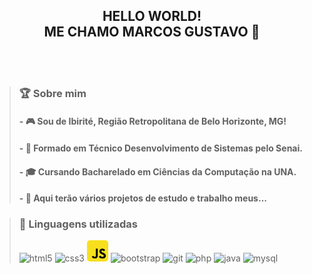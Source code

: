 ## <div align="center"> HELLO WORLD! <br> ME CHAMO MARCOS GUSTAVO  👋

<br> <br>
> ### 🏆 Sobre mim <br> 
>#### - 🎮 Sou de Ibirité, Região Retropolitana de Belo Horizonte, MG! ####
>#### - 🥇 Formado em Técnico Desenvolvimento de Sistemas pelo Senai. ####
>#### - 🎓 Cursando Bacharelado em Ciências da Computação na UNA. ####
>#### - 🎯 Aqui terão vários projetos de estudo e trabalho meus... ####

>### 🥇 Linguagens utilizadas <br>
  ><img src="https://cdn3.iconfinder.com/data/icons/popular-services-brands/512/html5-512.png" alt="html5" width="37" height="37"/>
  ><img src="https://cdn1.iconfinder.com/data/icons/social-media-logos-7/64/css-3-512.png" alt="css3" width="35" height="35"/>
><img src="https://github.com/micaeliteixeira/micaeliteixeira/blob/master/icons/javascript.png" alt="javascript" width="34" height="34"/>
 ><img src="https://icon-library.com/images/bootstrap-icon-png/bootstrap-icon-png-28.jpg" alt="bootstrap" width="35" height="35"/> 
  ><img src="https://git-scm.com/images/logos/downloads/Git-Icon-1788C.png" alt="git" width="33" height="33" />
  ><img src="https://php-cl.com/img/CORE-PHP-ADVANCED-20210817.png" alt="php" width="37" height="37"/>
><img src="https://cdn.iconscout.com/icon/free/png-256/free-java-2038875-1720088.png" alt="java" width="50" height="45" />  
  ><img src="https://www.freepnglogos.com/uploads/logo-mysql-png/logo-mysql-mysql-logo-png-images-are-download-crazypng-21.png" alt="mysql" width="37" height="37" />

